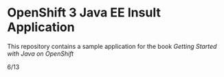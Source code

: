 OpenShift 3 Java EE Insult Application
====================

This repository contains a sample application for the book *Getting Started with Java on OpenShift*

6/13

